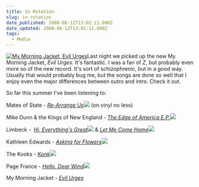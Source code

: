 ```yaml
---
title: In Rotation
slug: in-rotation
date_published: 2008-06-12T13:02:11.000Z
date_updated: 2008-06-12T13:02:11.000Z
tags:
  - Media
---
```


[![My Morning Jacket, Evil Urges](http://ecx.images-amazon.com/images/I/517Yq33IFTL._SL160_.jpg)](http://www.amazon.com/gp/product/B0017PB5TW?ie=UTF8&amp;amp;tag=joggo-20&amp;amp;linkCode=as2&amp;amp;camp=1789&amp;amp;creative=9325&amp;amp;creativeASIN=B0017PB5TW)Last night we picked up the new My Morning Jacket, *Evil Urges*. It's fantastic. I was a fan of *Z*, but probably even more so of the new record. It's sort of schizophrenic, but in a good way. Usually that would probably bug me, but the songs are done so well that I enjoy even the major differences between outro and intro. Check it out.

So far this summer I've been listening to:

Mates of State - *[Re-Arrange Us](http://www.amazon.com/gp/product/B0016MJ2PU?ie=UTF8&amp;tag=joggo-20&amp;linkCode=as2&amp;camp=1789&amp;creative=9325&amp;creativeASIN=B0016MJ2PU)![](http://www.assoc-amazon.com/e/ir?t=thegoodmacom-20&amp;l=as2&amp;o=1&amp;a=B0016MJ2PU)* (on vinyl no less)

Mike Dunn & the Kings of New England - *[The Edge of America E.P.](http://www.amazon.com/gp/product/B0013SHXC6?ie=UTF8&amp;tag=joggo-20&amp;linkCode=as2&amp;camp=1789&amp;creative=9325&amp;creativeASIN=B0013SHXC6)![](http://www.assoc-amazon.com/e/ir?t=joggo-20&amp;l=as2&amp;o=1&amp;a=B0013SHXC6)*

Limbeck -  *[Hi, Everything's Great](http://www.amazon.com/gp/product/B000R04R34?ie=UTF8&amp;tag=joggo-20&amp;linkCode=as2&amp;camp=1789&amp;creative=9325&amp;creativeASIN=B000R04R34)![](http://www.assoc-amazon.com/e/ir?t=joggo-20&amp;l=as2&amp;o=1&amp;a=B000R04R34)* & *[Let Me Come Home](http://www.amazon.com/gp/product/B00122OCD6?ie=UTF8&amp;tag=joggo-20&amp;linkCode=as2&amp;camp=1789&amp;creative=9325&amp;creativeASIN=B00122OCD6)![](http://www.assoc-amazon.com/e/ir?t=joggo-20&amp;l=as2&amp;o=1&amp;a=B00122OCD6)*

Kathleen Edwards - *[Asking for Flowers](http://www.amazon.com/gp/product/B00149VFCS?ie=UTF8&amp;tag=joggo-20&amp;linkCode=as2&amp;camp=1789&amp;creative=9325&amp;creativeASIN=B00149VFCS)![](http://www.assoc-amazon.com/e/ir?t=joggo-20&amp;l=as2&amp;o=1&amp;a=B00149VFCS)*

The Kooks - *[Konk](http://www.amazon.com/gp/product/B0016CO2SW?ie=UTF8&amp;tag=joggo-20&amp;linkCode=as2&amp;camp=1789&amp;creative=9325&amp;creativeASIN=B0016CO2SW)![](http://www.assoc-amazon.com/e/ir?t=joggo-20&amp;l=as2&amp;o=1&amp;a=B0016CO2SW)*

Page France - *[Hello, Dear Wind](http://www.amazon.com/gp/product/B000WBHKKA?ie=UTF8&amp;tag=joggo-20&amp;linkCode=as2&amp;camp=1789&amp;creative=9325&amp;creativeASIN=B000WBHKKA)![](http://www.assoc-amazon.com/e/ir?t=thegoodmacom-20&amp;l=as2&amp;o=1&amp;a=B000WBHKKA)*

My Morning Jacket - *[Evil Urges](http://www.amazon.com/gp/product/B0017PB5TW?ie=UTF8&amp;amp;tag=joggo-20&amp;amp;linkCode=as2&amp;amp;camp=1789&amp;amp;creative=9325&amp;amp;creativeASIN=B0017PB5TW)*
